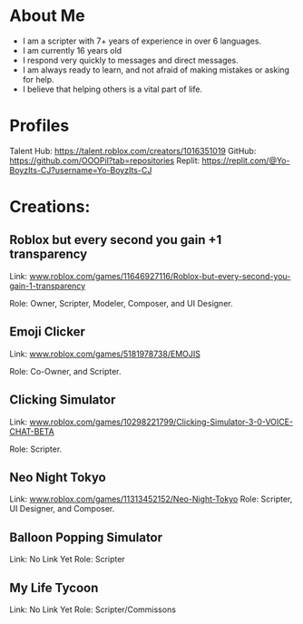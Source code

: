 # About Me
- I am a scripter with 7+ years of experience in over 6 languages.
- I am currently 16 years old
- I respond very quickly to messages and direct messages.
- I am always ready to learn, and not afraid of making mistakes or asking for help.
- I believe that helping others is a vital part of life.

# Profiles
Talent Hub: https://talent.roblox.com/creators/1016351019 
GitHub: https://github.com/OOOPil?tab=repositories
Replit: https://replit.com/@Yo-BoyzIts-CJ?username=Yo-BoyzIts-CJ

# Creations:

## Roblox but every second you gain +1 transparency

Link: www.roblox.com/games/11646927116/Roblox-but-every-second-you-gain-1-transparency 

Role: Owner, Scripter, Modeler, Composer, and UI Designer.


## Emoji Clicker

Link: www.roblox.com/games/5181978738/EMOJIS

Role: Co-Owner, and Scripter.


## Clicking Simulator

Link: www.roblox.com/games/10298221799/Clicking-Simulator-3-0-VOICE-CHAT-BETA

Role: Scripter.

## Neo Night Tokyo
Link: www.roblox.com/games/11313452152/Neo-Night-Tokyo
Role: Scripter, UI Designer, and Composer.

## Balloon Popping Simulator
Link: No Link Yet
Role: Scripter

## My Life Tycoon
Link: No Link Yet
Role: Scripter/Commissons
